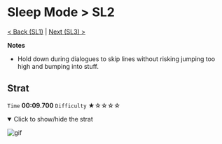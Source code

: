# Sleep Mode > SL2

[< Back (SL1)](https://github.com/Doublevil/scbspeedrun/blob/main/levels/sl/SL1.md) | [Next (SL3) >](https://github.com/Doublevil/scbspeedrun/blob/main/levels/sl/SL3.md)

**Notes**
- Hold down during dialogues to skip lines without risking jumping too high and bumping into stuff.

## Strat

`Time` **00:09.700** `Difficulty` ★☆☆☆☆
<details open>
  <summary>Click to show/hide the strat</summary>

  ![gif](https://github.com/Doublevil/scbspeedrun/blob/main/media/levels/sl/SL2_Strat.webp)
</details>
